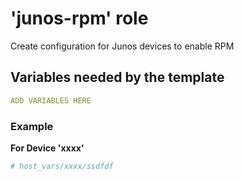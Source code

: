 
# 'junos-rpm' role  

Create configuration for Junos devices to enable RPM

## Variables needed by the template

```yaml
ADD VARIABLES HERE
```

### Example

**For Device 'xxxx'**
```yaml
# host_vars/xxxx/ssdfdf

```
